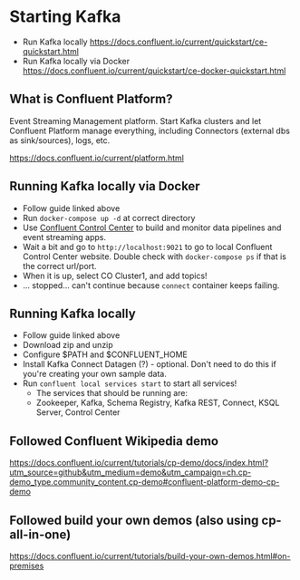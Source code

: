 # Starting Kafka

- Run Kafka locally <https://docs.confluent.io/current/quickstart/ce-quickstart.html>
- Run Kafka locally via Docker <https://docs.confluent.io/current/quickstart/ce-docker-quickstart.html>

## What is Confluent Platform?

Event Streaming Management platform. Start Kafka clusters and let Confluent Platform manage everything, including Connectors (external dbs as sink/sources), logs, etc.

https://docs.confluent.io/current/platform.html


## Running Kafka locally via Docker

- Follow guide linked above
- Run `docker-compose up -d` at correct directory
- Use [Confluent Control Center](https://docs.confluent.io/current/control-center/index.html#control-center) to build and monitor data pipelines and event streaming apps.
- Wait a bit and go to `http://localhost:9021` to go to local Confluent Control Center website. Double check with `docker-compose ps` if that is the correct url/port.
- When it is up, select CO Cluster1, and add topics!
- ... stopped... can't continue because `connect` container keeps failing.

## Running Kafka locally

- Follow guide linked above
- Download zip and unzip
- Configure $PATH and $CONFLUENT_HOME
- Install Kafka Connect Datagen (?) - optional. Don't need to do this if you're creating your own sample data.
- Run `confluent local services start` to start all services!
  - The services that should be running are:
  - Zookeeper, Kafka, Schema Registry, Kafka REST, Connect, KSQL Server, Control Center

## Followed Confluent Wikipedia demo
 https://docs.confluent.io/current/tutorials/cp-demo/docs/index.html?utm_source=github&utm_medium=demo&utm_campaign=ch.cp-demo_type.community_content.cp-demo#confluent-platform-demo-cp-demo

## Followed build your own demos (also using cp-all-in-one)
https://docs.confluent.io/current/tutorials/build-your-own-demos.html#on-premises
